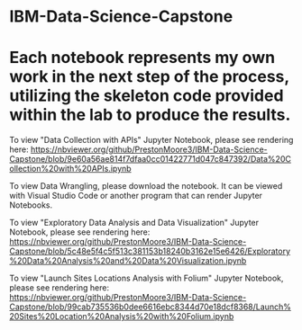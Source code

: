 # IBM-Data-Science-Capstone
# Each notebook represents my own work in the next step of the process, utilizing the skeleton code provided within the lab to produce the results.

To view "Data Collection with APIs" Jupyter Notebook, please see rendering here:
https://nbviewer.org/github/PrestonMoore3/IBM-Data-Science-Capstone/blob/9e60a56ae814f7dfaa0cc01422771d047c847392/Data%20Collection%20with%20APIs.ipynb

To view Data Wrangling, please download the notebook. It can be viewed with Visual Studio Code or another program that can render Jupyter Notebooks.

To view "Exploratory Data Analysis and Data Visualization" Jupyter Notebook, please see rendering here:
https://nbviewer.org/github/PrestonMoore3/IBM-Data-Science-Capstone/blob/5c48e5f4c5f513c381153b18240b3162e15e6426/Exploratory%20Data%20Analysis%20and%20Data%20Visualization.ipynb

To view "Launch Sites Locations Analysis with Folium" Jupyter Notebook, please see rendering here: 
https://nbviewer.org/github/PrestonMoore3/IBM-Data-Science-Capstone/blob/99cab735536b0dee6616ebc8344d70e18dcf8368/Launch%20Sites%20Location%20Analysis%20with%20Folium.ipynb
